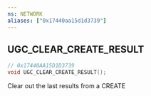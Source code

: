 ```yaml
---
ns: NETWORK
aliases: ["0x17440aa15d1d3739"]
---
```

## UGC_CLEAR_CREATE_RESULT

```c
// 0x17440AA15D1D3739
void UGC_CLEAR_CREATE_RESULT();
```

Clear out the last results from a CREATE

